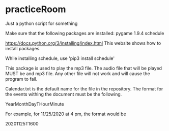 # practiceRoom

Just a python script for something

Make sure that the following packages are installed:
pygame 1.9.4
schedule


https://docs.python.org/3/installing/index.html 
This website shows how to install packages.

While installing schedule, use 'pip3 install schedule'

This package is used to play the mp3 file. The audio file that will be played MUST be and mp3 file.
Any other file will not work and will cause the program to fail.


Calendar.txt is the default name for the file in the repository. The format for the events withing the document must be the following.

YearMonthDayTHourMinute

For example, for 11/25/2020 at 4 pm, the format would be

20201125T1600
